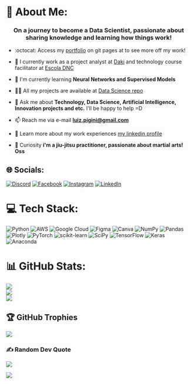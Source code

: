 # 💫 About Me:
<h3 align="center">On a journey to become a Data Scientist, passionate about sharing knowledge and learning how things work!</h3>

- :octocat: Access my [portfolio](https://luiz-faro.github.io/Luiz-Portfolio/) on git pages at to see more off my work!

- 🔭 I currently work as a project analyst at [Daki](https://soudaki.com/?srsltid=AfmBOoqtuK-zs7ziKE6XQwOwe_sQ2YnWWr8jH8u5tkCK72wTI9t-Q2Hx) and technology course facilitator at [Escola DNC](https://www.escoladnc.com.br/ )

- 🌱 I'm currently learning **Neural Networks and Supervised Models**

- 👨‍💻 All my projects are available at [Data Science repo](https://github.com/Luiz-Faro/Projetos-Data-Science)

- 💬 Ask me about **Technology, Data Science, Artificial Intelligence, Innovation projects and etc.** I'll be happy to help =D

- 📫 Reach me via e-mail **luiz.pigini@gmail.com**

- 📄 Learn more about my work experiences [my linkedin profile](https://www.linkedin.com/in/luiz-fernando-pigini-faro-8a34a3182/)

- :mechanical_arm: Curiosity **i'm a jiu-jitsu practitioner, passionate about martial arts! Oss**


## 🌐 Socials:
[![Discord](https://img.shields.io/badge/Discord-%237289DA.svg?logo=discord&logoColor=white)](https://discord.gg/Luiz-Faro#1969) [![Facebook](https://img.shields.io/badge/Facebook-%231877F2.svg?logo=Facebook&logoColor=white)](https://facebook.com/luizfernando.piginifaro) [![Instagram](https://img.shields.io/badge/Instagram-%23E4405F.svg?logo=Instagram&logoColor=white)](https://instagram.com/Luizz_Fernando) [![LinkedIn](https://img.shields.io/badge/LinkedIn-%230077B5.svg?logo=linkedin&logoColor=white)](https://linkedin.com/in/luiz-fernando-pigini-faro-8a34a3182) 

# 💻 Tech Stack:
![Python](https://img.shields.io/badge/python-3670A0?style=plastic&logo=python&logoColor=ffdd54) ![AWS](https://img.shields.io/badge/AWS-%23FF9900.svg?style=plastic&logo=amazon-aws&logoColor=white) ![Google Cloud](https://img.shields.io/badge/Google%20Cloud-%234285F4.svg?style=plastic&logo=google-cloud&logoColor=white) 	![Figma](https://img.shields.io/badge/figma-%23F24E1E.svg?style=plastic&logo=figma&logoColor=white) ![Canva](https://img.shields.io/badge/Canva-%2300C4CC.svg?style=plastic&logo=Canva&logoColor=white) ![NumPy](https://img.shields.io/badge/numpy-%23013243.svg?style=plastic&logo=numpy&logoColor=white) ![Pandas](https://img.shields.io/badge/pandas-%23150458.svg?style=plastic&logo=pandas&logoColor=white) ![Plotly](https://img.shields.io/badge/Plotly-%233F4F75.svg?style=plastic&logo=plotly&logoColor=white) ![PyTorch](https://img.shields.io/badge/PyTorch-%23EE4C2C.svg?style=plastic&logo=PyTorch&logoColor=white) ![scikit-learn](https://img.shields.io/badge/scikit--learn-%23F7931E.svg?style=plastic&logo=scikit-learn&logoColor=white) ![SciPy](https://img.shields.io/badge/SciPy-%230C55A5.svg?style=plastic&logo=scipy&logoColor=%white) ![TensorFlow](https://img.shields.io/badge/TensorFlow-%23FF6F00.svg?style=plastic&logo=TensorFlow&logoColor=white) ![Keras](https://img.shields.io/badge/Keras-%23D00000.svg?style=plastic&logo=Keras&logoColor=white) ![Anaconda](https://img.shields.io/badge/Anaconda-%2344A833.svg?style=plastic&logo=anaconda&logoColor=white)
# 📊 GitHub Stats:
![](https://github-readme-stats.vercel.app/api?username=Luiz-Faro&theme=tokyonight&hide_border=false&include_all_commits=true&count_private=true)<br/>
![](https://github-readme-streak-stats.herokuapp.com/?user=Luiz-Faro&theme=tokyonight&hide_border=false)<br/>
![](https://github-readme-stats.vercel.app/api/top-langs/?username=Luiz-Faro&theme=tokyonight&hide_border=false&include_all_commits=true&count_private=true&layout=compact)

## 🏆 GitHub Trophies
![](https://github-profile-trophy.vercel.app/?username=Luiz-Faro&theme=radical&no-frame=false&no-bg=false&margin-w=4)

### ✍️ Random Dev Quote
![](https://quotes-github-readme.vercel.app/api?type=vetical&theme=tokyonight)

[![](https://visitcount.itsvg.in/api?id=Luiz-Faro&icon=1&color=0)](https://visitcount.itsvg.in)

<!-- Proudly created with GPRM ( https://gprm.itsvg.in ) -->
